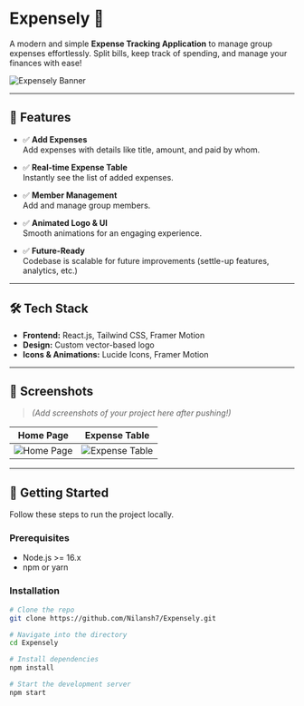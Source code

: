 # Expensely 💸

A modern and simple **Expense Tracking Application** to manage group expenses effortlessly. Split bills, keep track of spending, and manage your finances with ease!

![Expensely Banner](https://your-image-url-if-you-want.com/banner.png)

---

## 🚀 Features

- ✅ **Add Expenses**  
  Add expenses with details like title, amount, and paid by whom.

- ✅ **Real-time Expense Table**  
  Instantly see the list of added expenses.

- ✅ **Member Management**  
  Add and manage group members.

- ✅ **Animated Logo & UI**  
  Smooth animations for an engaging experience.

- ✅ **Future-Ready**  
  Codebase is scalable for future improvements (settle-up features, analytics, etc.)

---

## 🛠️ Tech Stack

- **Frontend:** React.js, Tailwind CSS, Framer Motion
- **Design:** Custom vector-based logo
- **Icons & Animations:** Lucide Icons, Framer Motion

---

## 📸 Screenshots

> *(Add screenshots of your project here after pushing!)*

| Home Page | Expense Table |
|-----------|---------------|
| ![Home Page](screenshots/home.png) | ![Expense Table](screenshots/expense-table.png) |

---

## 🚀 Getting Started

Follow these steps to run the project locally.

### Prerequisites

- Node.js >= 16.x
- npm or yarn

### Installation

```bash
# Clone the repo
git clone https://github.com/Nilansh7/Expensely.git

# Navigate into the directory
cd Expensely

# Install dependencies
npm install

# Start the development server
npm start
